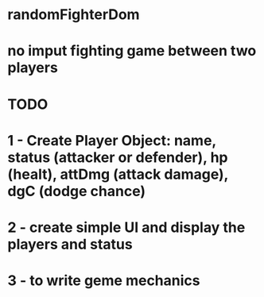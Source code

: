 # randomFighterDom

# no imput fighting game between two players

# TODO

# 1 - Create Player Object: name, status (attacker or defender), hp (healt), attDmg (attack damage), dgC (dodge chance)

# 2 - create simple UI and display the players and status

# 3 - to write geme mechanics
